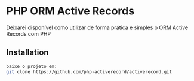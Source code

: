 # PHP ORM Active Records

Deixarei disponível como utilizar de forma prática e simples o ORM Active Records com PHP

## Installation

```bash
baixe o projeto em:
git clone https://github.com/php-activerecord/activerecord.git
```

